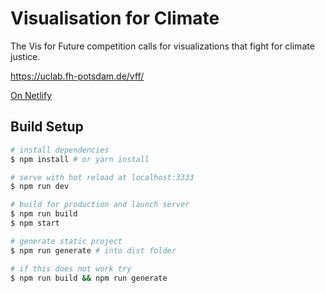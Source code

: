 # Visualisation for Climate

The Vis for Future competition calls for visualizations that fight for climate justice.

https://uclab.fh-potsdam.de/vff/

[On Netlify](http://visualisation-for-future.netlify.com)

## Build Setup

``` bash
# install dependencies
$ npm install # or yarn install

# serve with hot reload at localhost:3333
$ npm run dev

# build for production and launch server
$ npm run build
$ npm start

# generate static project
$ npm run generate # into dist folder

# if this does not work try
$ npm run build && npm run generate
```
